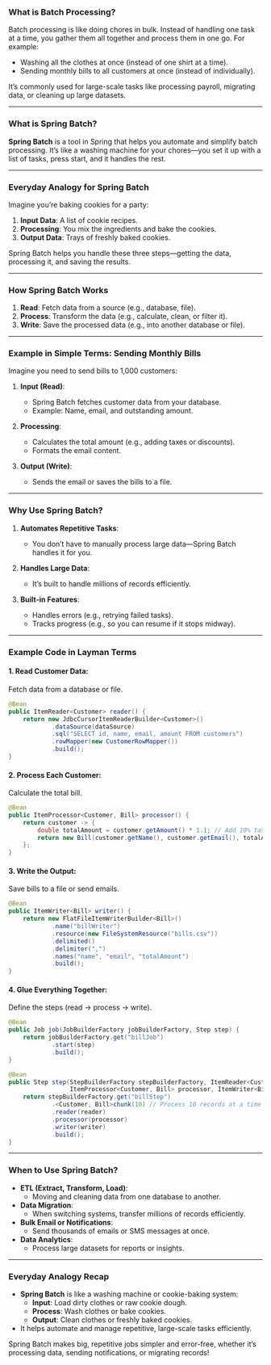 ### What is Batch Processing?

Batch processing is like doing chores in bulk. Instead of handling one task at a time, you gather them all together and process them in one go. For example:

- Washing all the clothes at once (instead of one shirt at a time).
- Sending monthly bills to all customers at once (instead of individually).

It’s commonly used for large-scale tasks like processing payroll, migrating data, or cleaning up large datasets.

---

### What is Spring Batch?

**Spring Batch** is a tool in Spring that helps you automate and simplify batch processing. It’s like a washing machine for your chores—you set it up with a list of tasks, press start, and it handles the rest.

---

### Everyday Analogy for Spring Batch

Imagine you’re baking cookies for a party:

1. **Input Data**: A list of cookie recipes.
2. **Processing**: You mix the ingredients and bake the cookies.
3. **Output Data**: Trays of freshly baked cookies.

Spring Batch helps you handle these three steps—getting the data, processing it, and saving the results.

---

### How Spring Batch Works

1. **Read**: Fetch data from a source (e.g., database, file).
2. **Process**: Transform the data (e.g., calculate, clean, or filter it).
3. **Write**: Save the processed data (e.g., into another database or file).

---

### Example in Simple Terms: Sending Monthly Bills

Imagine you need to send bills to 1,000 customers:

1. **Input (Read)**:
   - Spring Batch fetches customer data from your database.
   - Example: Name, email, and outstanding amount.

2. **Processing**:
   - Calculates the total amount (e.g., adding taxes or discounts).
   - Formats the email content.

3. **Output (Write)**:
   - Sends the email or saves the bills to a file.

---

### Why Use Spring Batch?

1. **Automates Repetitive Tasks**:
   - You don’t have to manually process large data—Spring Batch handles it for you.

2. **Handles Large Data**:
   - It’s built to handle millions of records efficiently.

3. **Built-in Features**:
   - Handles errors (e.g., retrying failed tasks).
   - Tracks progress (e.g., so you can resume if it stops midway).

---

### Example Code in Layman Terms

#### 1. Read Customer Data:
Fetch data from a database or file.

```java
@Bean
public ItemReader<Customer> reader() {
    return new JdbcCursorItemReaderBuilder<Customer>()
            .dataSource(dataSource)
            .sql("SELECT id, name, email, amount FROM customers")
            .rowMapper(new CustomerRowMapper())
            .build();
}
```

#### 2. Process Each Customer:
Calculate the total bill.

```java
@Bean
public ItemProcessor<Customer, Bill> processor() {
    return customer -> {
        double totalAmount = customer.getAmount() * 1.1; // Add 10% tax
        return new Bill(customer.getName(), customer.getEmail(), totalAmount);
    };
}
```

#### 3. Write the Output:
Save bills to a file or send emails.

```java
@Bean
public ItemWriter<Bill> writer() {
    return new FlatFileItemWriterBuilder<Bill>()
            .name("billWriter")
            .resource(new FileSystemResource("bills.csv"))
            .delimited()
            .delimiter(",")
            .names("name", "email", "totalAmount")
            .build();
}
```

#### 4. Glue Everything Together:
Define the steps (read → process → write).

```java
@Bean
public Job job(JobBuilderFactory jobBuilderFactory, Step step) {
    return jobBuilderFactory.get("billJob")
            .start(step)
            .build();
}

@Bean
public Step step(StepBuilderFactory stepBuilderFactory, ItemReader<Customer> reader,
                 ItemProcessor<Customer, Bill> processor, ItemWriter<Bill> writer) {
    return stepBuilderFactory.get("billStep")
            .<Customer, Bill>chunk(10) // Process 10 records at a time
            .reader(reader)
            .processor(processor)
            .writer(writer)
            .build();
}
```

---

### When to Use Spring Batch?

- **ETL (Extract, Transform, Load)**:
  - Moving and cleaning data from one database to another.
- **Data Migration**:
  - When switching systems, transfer millions of records efficiently.
- **Bulk Email or Notifications**:
  - Send thousands of emails or SMS messages at once.
- **Data Analytics**:
  - Process large datasets for reports or insights.

---

### Everyday Analogy Recap

- **Spring Batch** is like a washing machine or cookie-baking system:
  - **Input**: Load dirty clothes or raw cookie dough.
  - **Process**: Wash clothes or bake cookies.
  - **Output**: Clean clothes or freshly baked cookies.
- It helps automate and manage repetitive, large-scale tasks efficiently.

Spring Batch makes big, repetitive jobs simpler and error-free, whether it’s processing data, sending notifications, or migrating records!
